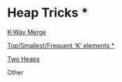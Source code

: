 # Heap Tricks *

[K-Way Merge](Heap%20Tricks%20e3f1996b84f54cc7a09f289d0d74f0cb/K-Way%20Merge%20db49609756134e67a5cf2261b075b559.md)

[Top/Smallest/Frequent ‘K’ elements *](Heap%20Tricks%20e3f1996b84f54cc7a09f289d0d74f0cb/Top%20Smallest%20Frequent%20%E2%80%98K%E2%80%99%20elements%20658636603cac4f4485edb2a4316c392e.md)

[Two Heaps](Heap%20Tricks%20e3f1996b84f54cc7a09f289d0d74f0cb/Two%20Heaps%20f2014b26aa55496c85b37cac1bb136d9.md)

Other